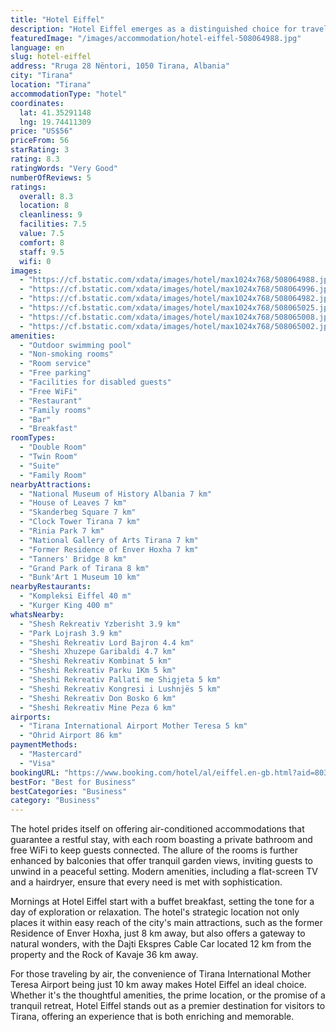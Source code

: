 ```yaml
---
title: "Hotel Eiffel"
description: "Hotel Eiffel emerges as a distinguished choice for travelers seeking a blend of comfort and convenience in Tirana."
featuredImage: "/images/accommodation/hotel-eiffel-508064988.jpg"
language: en
slug: hotel-eiffel
address: "Rruga 28 Nëntori, 1050 Tirana, Albania"
city: "Tirana"
location: "Tirana"
accommodationType: "hotel"
coordinates:
  lat: 41.35291148
  lng: 19.74411309
price: "US$56"
priceFrom: 56
starRating: 3
rating: 8.3
ratingWords: "Very Good"
numberOfReviews: 5
ratings:
  overall: 8.3
  location: 8
  cleanliness: 9
  facilities: 7.5
  value: 7.5
  comfort: 8
  staff: 9.5
  wifi: 0
images:
  - "https://cf.bstatic.com/xdata/images/hotel/max1024x768/508064988.jpg?k=87d1ab17e32c35a9e50eff08a2576006bc108963f705641380ecd82a67472817&o=&hp=1"
  - "https://cf.bstatic.com/xdata/images/hotel/max1024x768/508064996.jpg?k=0a884c9f6ddae07e8a647af08f723d2bec5a06844c0c3b92ee8cbb39e1537a5a&o=&hp=1"
  - "https://cf.bstatic.com/xdata/images/hotel/max1024x768/508064982.jpg?k=1d03be381559cbcb01a6c629293db6a38abcf3ff485f29f2ea90fd537e608d60&o=&hp=1"
  - "https://cf.bstatic.com/xdata/images/hotel/max1024x768/508065025.jpg?k=6ff02a60b82dbc1b889ebfe692ac003c07462355caa25175001260c76fa25d12&o=&hp=1"
  - "https://cf.bstatic.com/xdata/images/hotel/max1024x768/508065008.jpg?k=bcbe8d7a904dd0f5c7b3ad6605b5b8e1c542f691df5ad1b1cf962b3b0e62f8eb&o=&hp=1"
  - "https://cf.bstatic.com/xdata/images/hotel/max1024x768/508065002.jpg?k=ac7f2387e71d4d2e6f179d143e15bb8a9e283d1a17dabbe65b92cad00c6a8b7e&o=&hp=1"
amenities:
  - "Outdoor swimming pool"
  - "Non-smoking rooms"
  - "Room service"
  - "Free parking"
  - "Facilities for disabled guests"
  - "Free WiFi"
  - "Restaurant"
  - "Family rooms"
  - "Bar"
  - "Breakfast"
roomTypes:
  - "Double Room"
  - "Twin Room"
  - "Suite"
  - "Family Room"
nearbyAttractions:
  - "National Museum of History Albania 7 km"
  - "House of Leaves 7 km"
  - "Skanderbeg Square 7 km"
  - "Clock Tower Tirana 7 km"
  - "Rinia Park 7 km"
  - "National Gallery of Arts Tirana 7 km"
  - "Former Residence of Enver Hoxha 7 km"
  - "Tanners' Bridge 8 km"
  - "Grand Park of Tirana 8 km"
  - "Bunk'Art 1 Museum 10 km"
nearbyRestaurants:
  - "Kompleksi Eiffel 40 m"
  - "Kurger King 400 m"
whatsNearby:
  - "Shesh Rekreativ Yzberisht 3.9 km"
  - "Park Lojrash 3.9 km"
  - "Sheshi Rekreativ Lord Bajron 4.4 km"
  - "Sheshi Xhuzepe Garibaldi 4.7 km"
  - "Sheshi Rekreativ Kombinat 5 km"
  - "Sheshi Rekreativ Parku 1Km 5 km"
  - "Sheshi Rekreativ Pallati me Shigjeta 5 km"
  - "Sheshi Rekreativ Kongresi i Lushnjës 5 km"
  - "Sheshi Rekreativ Don Bosko 6 km"
  - "Sheshi Rekreativ Mine Peza 6 km"
airports:
  - "Tirana International Airport Mother Teresa 5 km"
  - "Ohrid Airport 86 km"
paymentMethods:
  - "Mastercard"
  - "Visa"
bookingURL: "https://www.booking.com/hotel/al/eiffel.en-gb.html?aid=8035640"
bestFor: "Best for Business"
bestCategories: "Business"
category: "Business"
---
```


The hotel prides itself on offering air-conditioned accommodations that guarantee a restful stay, with each room boasting a private bathroom and free WiFi to keep guests connected. The allure of the rooms is further enhanced by balconies that offer tranquil garden views, inviting guests to unwind in a peaceful setting. Modern amenities, including a flat-screen TV and a hairdryer, ensure that every need is met with sophistication.

Mornings at Hotel Eiffel start with a buffet breakfast, setting the tone for a day of exploration or relaxation. The hotel's strategic location not only places it within easy reach of the city's main attractions, such as the former Residence of Enver Hoxha, just 8 km away, but also offers a gateway to natural wonders, with the Dajti Ekspres Cable Car located 12 km from the property and the Rock of Kavaje 36 km away.

For those traveling by air, the convenience of Tirana International Mother Teresa Airport being just 10 km away makes Hotel Eiffel an ideal choice. Whether it's the thoughtful amenities, the prime location, or the promise of a tranquil retreat, Hotel Eiffel stands out as a premier destination for visitors to Tirana, offering an experience that is both enriching and memorable.
